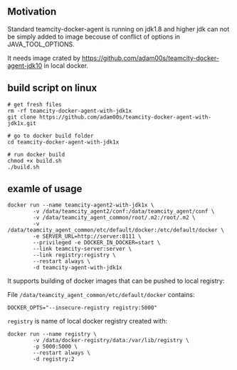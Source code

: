 ## Motivation

Standard teamcity-docker-agent is running on jdk1.8 and higher jdk can not be simply added to image becouse of conflict 
of options in JAVA_TOOL_OPTIONS.

It needs image crated by https://github.com/adam00s/teamcity-docker-agent-jdk10 in local docker.

## build script on linux

```
# get fresh files
rm -rf teamcity-docker-agent-with-jdk1x
git clone https://github.com/adam00s/teamcity-docker-agent-with-jdk1x.git

# go to docker build folder
cd teamcity-docker-agent-with-jdk1x

# run docker build
chmod +x build.sh
./build.sh
```

## examle of usage

```
docker run --name teamcity-agent2-with-jdk1x \
        -v /data/teamcity_agent2/conf:/data/teamcity_agent/conf \
        -v /data/teamcity_agent_common/root/.m2:/root/.m2 \
        -v /data/teamcity_agent_common/etc/default/docker:/etc/default/docker \
        -e SERVER_URL=http://server:8111 \
        --privileged -e DOCKER_IN_DOCKER=start \
        --link teamcity-server:server \
        --link registry:registry \
        --restart always \
        -d teamcity-agent-with-jdk1x
```

It supports building of docker images that can be pushed to local registry:

File `/data/teamcity_agent_common/etc/default/docker` contains:
```
DOCKER_OPTS="--insecure-registry registry:5000"
```

`registry` is name of local docker registry created with:
```
docker run --name registry \
        -v /data/docker-registry/data:/var/lib/registry \
        -p 5000:5000 \
        --restart always \
        -d registry:2
```

